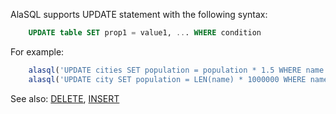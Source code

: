 AlaSQL supports UPDATE statement with the following syntax:
```sql
    UPDATE table SET prop1 = value1, ... WHERE condition
```

For example:

```js
    alasql('UPDATE cities SET population = population * 1.5 WHERE name LIKE "A%"');
    alasql('UPDATE city SET population = LEN(name) * 1000000 WHERE name LIKE "M%"');
```

See also: [DELETE](Delete), [INSERT](Insert)